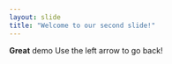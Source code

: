 ```yaml
---
layout: slide
title: "Welcome to our second slide!"
---
```

**Great** demo
Use the left arrow to go back!
